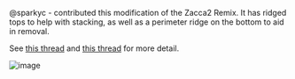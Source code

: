 @sparkyc - contributed this modification of the Zacca2 Remix.  It has ridged tops to help with stacking, as well as a perimeter ridge on the bottom to aid in removal.

See [this thread](https://github.com/tboneATL/covid-19-response/issues/1) and [this thread](https://github.com/tboneATL/covid-19-response/pull/11) for more detail.

![image](https://user-images.githubusercontent.com/2042290/78456726-50f87c00-7673-11ea-88ab-e20b181aeaea.png)
